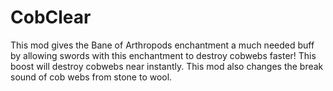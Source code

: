 # CobClear

This mod gives the Bane of Arthropods enchantment a much needed buff by allowing swords with this enchantment to destroy cobwebs faster! This boost will destroy cobwebs near instantly. This mod also changes the break sound of cob webs from stone to wool.